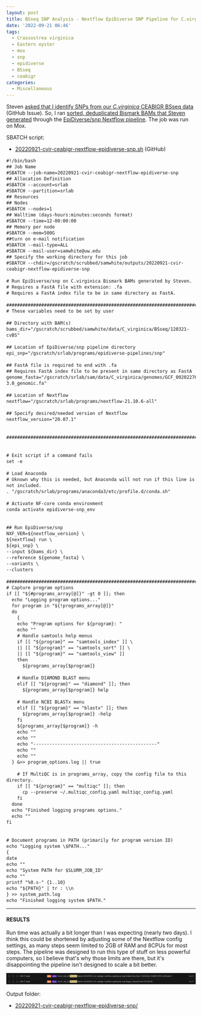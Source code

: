 ```yaml
---
layout: post
title: BSseq SNP Analysis - Nextflow EpiDiverse SNP Pipeline for C.virginica CEABIGR BSseq data
date: '2022-09-21 06:46'
tags: 
  - Crassostrea virginica
  - Eastern oyster
  - mox
  - snp
  - epidiverse
  - BSseq
  - ceabigr
categories: 
  - Miscellaneous
---
```

Steven [asked that I identify SNPs from our _C.virginica_ CEABIGR BSseq data](https://github.com/sr320/ceabigr/issues/69) (GitHub Issue). So, I ran [sorted, deduplicated Bismark BAMs that Steven generated](https://gannet.fish.washington.edu/seashell/bu-mox/scrubbed/120321-cvBS/) through the [EpiDiverse/snp Nextflow pipeline](https://github.com/EpiDiverse/snp). The job was run on Mox.


SBATCH script:

- [20220921-cvir-ceabigr-nextflow-epidiverse-snp.sh](https://github.com/RobertsLab/sams-notebook/blob/master/sbatch_scripts/20220921-cvir-ceabigr-nextflow-epidiverse-snp.sh) (GitHub)


```shell
#!/bin/bash
## Job Name
#SBATCH --job-name=20220921-cvir-ceabigr-nextflow-epidiverse-snp
## Allocation Definition
#SBATCH --account=srlab
#SBATCH --partition=srlab
## Resources
## Nodes
#SBATCH --nodes=1
## Walltime (days-hours:minutes:seconds format)
#SBATCH --time=12-00:00:00
## Memory per node
#SBATCH --mem=500G
##turn on e-mail notification
#SBATCH --mail-type=ALL
#SBATCH --mail-user=samwhite@uw.edu
## Specify the working directory for this job
#SBATCH --chdir=/gscratch/scrubbed/samwhite/outputs/20220921-cvir-ceabigr-nextflow-epidiverse-snp

# Run EpiDiverse/snp on C.virginica Bismark BAMs generated by Steven.
# Requires a FastA file with extension: .fa
# Requires a FastA index file to be in same directory as FastA.

###################################################################################
# These variables need to be set by user

## Directory with BAM(s)
bams_dir="/gscratch/scrubbed/samwhite/data/C_virginica/BSseq/120321-cvBS"

## Location of EpiDiverse/snp pipeline directory
epi_snp="/gscratch/srlab/programs/epidiverse-pipelines/snp"

## FastA file is required to end with .fa
## Requires FastA index file to be present in same directory as FastA
genome_fasta="/gscratch/srlab/sam/data/C_virginica/genomes/GCF_002022765.2_C_virginica-3.0_genomic.fa"

## Location of Nextflow
nextflow="/gscratch/srlab/programs/nextflow-21.10.6-all"

## Specify desired/needed version of Nextflow
nextflow_version="20.07.1"


###################################################################################


# Exit script if a command fails
set -e

# Load Anaconda
# Uknown why this is needed, but Anaconda will not run if this line is not included.
. "/gscratch/srlab/programs/anaconda3/etc/profile.d/conda.sh"

# Activate NF-core conda environment
conda activate epidiverse-snp_env


## Run EpiDiverse/snp
NXF_VER=${nextflow_version} \
${nextflow} run \
${epi_snp} \
--input ${bams_dir} \
--reference ${genome_fasta} \
--variants \
--clusters

###################################################################################
# Capture program options
if [[ "${#programs_array[@]}" -gt 0 ]]; then
  echo "Logging program options..."
  for program in "${!programs_array[@]}"
  do
    {
    echo "Program options for ${program}: "
    echo ""
    # Handle samtools help menus
    if [[ "${program}" == "samtools_index" ]] \
    || [[ "${program}" == "samtools_sort" ]] \
    || [[ "${program}" == "samtools_view" ]]
    then
      ${programs_array[$program]}

    # Handle DIAMOND BLAST menu
    elif [[ "${program}" == "diamond" ]]; then
      ${programs_array[$program]} help

    # Handle NCBI BLASTx menu
    elif [[ "${program}" == "blastx" ]]; then
      ${programs_array[$program]} -help
    fi
    ${programs_array[$program]} -h
    echo ""
    echo ""
    echo "----------------------------------------------"
    echo ""
    echo ""
  } &>> program_options.log || true

    # If MultiQC is in programs_array, copy the config file to this directory.
    if [[ "${program}" == "multiqc" ]]; then
      cp --preserve ~/.multiqc_config.yaml multiqc_config.yaml
    fi
  done
  echo "Finished logging programs options."
  echo ""
fi


# Document programs in PATH (primarily for program version ID)
echo "Logging system \$PATH..."
{
date
echo ""
echo "System PATH for $SLURM_JOB_ID"
echo ""
printf "%0.s-" {1..10}
echo "${PATH}" | tr : \\n
} >> system_path.log
echo "Finished logging system $PATH."
```


---

#### RESULTS

Run time was actually a bit longer than I was expecting (nearly two days). I think this could be shortened by adjusting some of the Nextflow config settings, as many steps seem limited to 2GB of RAM and 8CPUs for most steps. The pipeline was designed to run this type of stuff on less powerful computers, so I believe that's why those limits are there, but it's disappointing the pipeline isn't designed to scale a bit better.

![Screencap of Mox emails showing start/end and a runtime of 1 day, 23hours, 6 minutes, and 36 seconds](https://github.com/RobertsLab/sams-notebook/blob/master/images/screencaps/20220921-cvir-ceabigr-nextflow-epidiverse-snp-runtime.png?raw=true)

Output folder:

- [20220921-cvir-ceabigr-nextflow-epidiverse-snp/](https://gannet.fish.washington.edu/Atumefaciens/20220921-cvir-ceabigr-nextflow-epidiverse-snp/)

